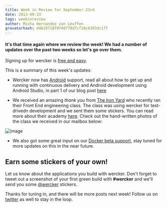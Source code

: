```yaml
---
title: Week in Review for September 23rd
date: 2013-09-23
tags: weekinreview
author: Micha Hernandez van Leuffen
gravatarhash: d4b19718f9748779d7cf18c6303dc17f
---
```


<h4 class="subheader">
It's that time again where we review the week! We had a number of updates over the past two weeks so let's go over them.
</h4>

Signing up for wercker is [free and easy](https://app.wercker.com/users/new/).

This is a summary of this week's updates:

* Wercker now has [Android](http://www.android.com/) support, read all about how to get up and running with continuous delivery and Android development using Android Studio, in part 1 of our blog post [here](http://blog.wercker.com/2013/09/19/Gettingstarted-with-android-part-1.html)

* We received an amazing *thank you* from [The Iron Yard](http://theironyard.com/) who recently ran their Front End engineering class. The class was using wercker for test-drivedn development and we sent them some stickers. You can read more about their academy [here](http://theironyard.com/education/academy/). Check out the hand-written photos of the class we received in our mailbox below:

![image](http://f.cl.ly/items/252v1o0m120O2J0t3U3A/24D6F7D0-2664-4DE2-8B45-2C02744C087C.jpg)

* We also got some great input on our [Docker beta support](http://wercker.com/docker/), stay tuned for more updates on this in the near future.

## Earn some stickers of your own!

Let us know about the applications you build with wercker. Don't forget to tweet out a screenshot of your first green build with **#wercker** and we'll send you some [@wercker](http://twitter.com/wercker) stickers.

Thanks for tuning in, and there will be more posts next week! Follow us on [twitter](http://twitter.com/wercker) as well to stay in the loop.